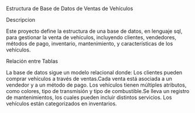 Estructura de Base de Datos de Ventas de Vehículos

Descripcion

Este proyecto define la estructura de una base de datos, en lenguaje sql, para gestionar la venta de vehículos, incluyendo clientes, vendedores, métodos de pago, inventario, mantenimiento, y características de los vehículos.

Relación entre Tablas

La base de datos sigue un modelo relacional donde:
Los clientes pueden comprar vehículos a través de ventas.Cada venta está asociada a un vendedor y a un método de pago. Los vehículos tienen múltiples atributos, como colores, tipo de transmisión y tipo de combustible.Se lleva un registro de mantenimientos, los cuales pueden incluir distintos servicios. Los vehículos están categorizados en inventarios.



